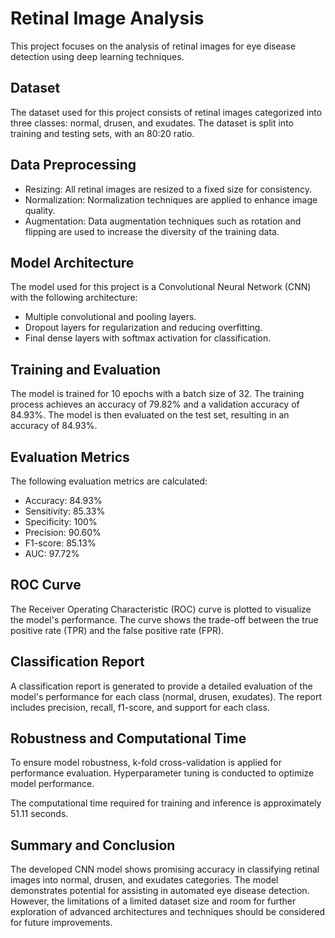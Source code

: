 # Retinal Image Analysis

This project focuses on the analysis of retinal images for eye disease detection using deep learning techniques.

## Dataset

The dataset used for this project consists of retinal images categorized into three classes: normal, drusen, and exudates. The dataset is split into training and testing sets, with an 80:20 ratio.

## Data Preprocessing

- Resizing: All retinal images are resized to a fixed size for consistency.
- Normalization: Normalization techniques are applied to enhance image quality.
- Augmentation: Data augmentation techniques such as rotation and flipping are used to increase the diversity of the training data.

## Model Architecture

The model used for this project is a Convolutional Neural Network (CNN) with the following architecture:

- Multiple convolutional and pooling layers.
- Dropout layers for regularization and reducing overfitting.
- Final dense layers with softmax activation for classification.

## Training and Evaluation

The model is trained for 10 epochs with a batch size of 32. The training process achieves an accuracy of 79.82% and a validation accuracy of 84.93%. The model is then evaluated on the test set, resulting in an accuracy of 84.93%.

## Evaluation Metrics

The following evaluation metrics are calculated:

- Accuracy: 84.93%
- Sensitivity: 85.33%
- Specificity: 100%
- Precision: 90.60%
- F1-score: 85.13%
- AUC: 97.72%

## ROC Curve

The Receiver Operating Characteristic (ROC) curve is plotted to visualize the model's performance. The curve shows the trade-off between the true positive rate (TPR) and the false positive rate (FPR).

## Classification Report

A classification report is generated to provide a detailed evaluation of the model's performance for each class (normal, drusen, exudates). The report includes precision, recall, f1-score, and support for each class.

## Robustness and Computational Time

To ensure model robustness, k-fold cross-validation is applied for performance evaluation. Hyperparameter tuning is conducted to optimize model performance.

The computational time required for training and inference is approximately 51.11 seconds.

## Summary and Conclusion

The developed CNN model shows promising accuracy in classifying retinal images into normal, drusen, and exudates categories. The model demonstrates potential for assisting in automated eye disease detection. However, the limitations of a limited dataset size and room for further exploration of advanced architectures and techniques should be considered for future improvements.
